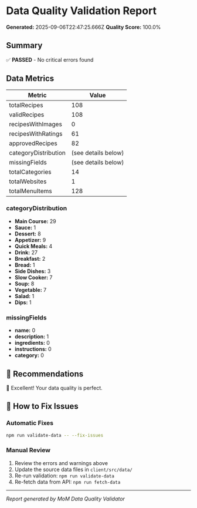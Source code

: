 # Data Quality Validation Report

**Generated:** 2025-09-06T22:47:25.666Z
**Quality Score:** 100.0%

## Summary

✅ **PASSED** - No critical errors found

## Data Metrics

| Metric | Value |
|--------|-------|
| totalRecipes | 108 |
| validRecipes | 108 |
| recipesWithImages | 0 |
| recipesWithRatings | 61 |
| approvedRecipes | 82 |
| categoryDistribution | (see details below) |
| missingFields | (see details below) |
| totalCategories | 14 |
| totalWebsites | 1 |
| totalMenuItems | 128 |

### categoryDistribution

- **Main Course:** 29
- **Sauce:** 1
- **Dessert:** 8
- **Appetizer:** 9
- **Quick Meals:** 4
- **Drink:** 27
- **Breakfast:** 2
- **Bread:** 1
- **Side Dishes:** 3
- **Slow Cooker:** 7
- **Soup:** 8
- **Vegetable:** 7
- **Salad:** 1
- **Dips:** 1

### missingFields

- **name:** 0
- **description:** 1
- **ingredients:** 0
- **instructions:** 0
- **category:** 0

## 🎯 Recommendations

🌟 Excellent! Your data quality is perfect.

## 🔧 How to Fix Issues

### Automatic Fixes
```bash
npm run validate-data -- --fix-issues
```

### Manual Review
1. Review the errors and warnings above
2. Update the source data files in `client/src/data/`
3. Re-run validation: `npm run validate-data`
4. Re-fetch data from API: `npm run fetch-data`

---

*Report generated by MoM Data Quality Validator*
